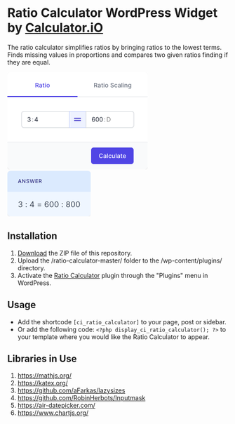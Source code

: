# Ratio Calculator WordPress Widget by [Calculator.iO](https://www.calculator.io/ "Calculator.iO Homepage")

The ratio calculator simplifies ratios by bringing ratios to the lowest terms. Finds missing values in proportions and compares two given ratios finding if they are equal.

![Ratio Calculator Input Form](/assets/images/screenshot-1.png "Ratio Calculator Input Form")
![Ratio Calculator Calculation Results](/assets/images/screenshot-2.png "Ratio Calculator Calculation Results")

## Installation

1. [Download](https://github.com/pub-calculator-io/age-calculator/archive/refs/heads/master.zip) the ZIP file of this repository.
2. Upload the /ratio-calculator-master/ folder to the /wp-content/plugins/ directory.
3. Activate the [Ratio Calculator](https://www.calculator.io/ratio-calculator/ "Ratio Calculator Homepage") plugin through the "Plugins" menu in WordPress.

## Usage
* Add the shortcode `[ci_ratio_calculator]` to your page, post or sidebar.
* Or add the following code: `<?php display_ci_ratio_calculator(); ?>` to your template where you would like the Ratio Calculator to appear.

## Libraries in Use
1. https://mathjs.org/
2. https://katex.org/
3. https://github.com/aFarkas/lazysizes
4. https://github.com/RobinHerbots/Inputmask
5. https://air-datepicker.com/
6. https://www.chartjs.org/
